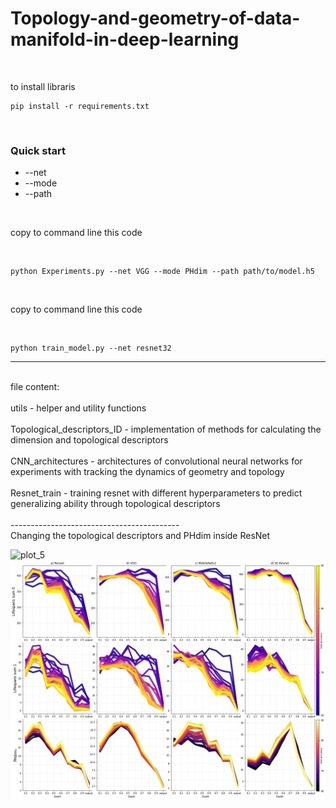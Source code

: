 # Topology-and-geometry-of-data-manifold-in-deep-learning
<br/>

to install libraris

```
pip install -r requirements.txt  
```

<br/>

### Quick start ###
+ --net
+ --mode
+ --path
<br/>

copy to command line this code

<br/>

```
python Experiments.py --net VGG --mode PHdim --path path/to/model.h5
```

<br/>

copy to command line this code

<br/>

```
python train_model.py --net resnet32
```


------------------------------------------
<br/>
file content:
<br/>
<br/>
utils - helper and utility functions
<br/>
<br/>
Topological_descriptors_ID - implementation of methods for calculating the dimension and topological descriptors
<br/>
<br/>
CNN_architectures - architectures of convolutional neural networks for experiments with tracking the dynamics of geometry and topology
<br/>
<br/>
Resnet_train - training resnet with different hyperparameters to predict generalizing ability through topological descriptors
<br/>
<br/>
------------------------------------------
<br/>
Changing the topological descriptors and PHdim inside ResNet  

![plot_5](https://user-images.githubusercontent.com/94429302/142766610-e1532d60-5985-49a7-8bab-9dad1b77c1d6.png)
<br/>
![plot_4](https://github.com/Topology-DL/Topology-and-geometry-of-data-manifold-in-deep-learning/blob/main/Topology%20and%20PHdim.png)
<br/>


